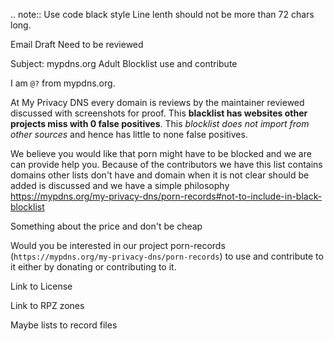 .. note::
        Use code black style
        Line lenth should not be more than 72 chars long.


Email Draft Need to be reviewed

Subject: mypdns.org Adult Blocklist use and contribute

I am `@?` from mypdns.org. 

At My Privacy DNS every domain is reviews by the maintainer reviewed
discussed with screenshots for proof. This **blacklist has websites other
projects miss with 0 false positives**. This _blocklist does not import from other
sources_ and hence has little to none false positives.

We believe you would like that porn might have to be blocked and we are
can provide help you. Because of the contributors we have this list
contains domains other lists don't have and domain when it is not clear
should be added is discussed and we have a simple philosophy
https://mypdns.org/my-privacy-dns/porn-records#not-to-include-in-black-blocklist


Something about the price and don't be cheap


Would you be interested in our project porn-records
(`https://mypdns.org/my-privacy-dns/porn-records`) to use and contribute
to it either by donating or contributing to it. 

Link to License

Link to RPZ zones 


Maybe lists to record files
